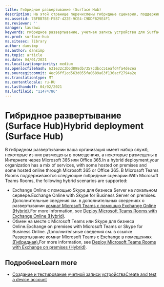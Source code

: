 ```yaml
---
title: Гибридное развертывание (Surface Hub)
description: На этой странице перечислены гибридные сценарии, поддерживаемые Microsoft Teams Rooms.
ms.assetid: 7BFBB7BE-F587-422E-9CE4-C9DDF829E4F1
ms.reviewer: ''
manager: laurawi
keywords: гибридное развертывание, учетная запись устройства для Surface Hub, Exchange в локальной среде, Exchange в облаке
ms.prod: surface-hub
ms.sitesec: library
author: dansimp
ms.author: dansimp
ms.topic: article
ms.date: 04/01/2021
ms.localizationpriority: medium
ms.openlocfilehash: 631e32c3b6d898db7357cdbcc51eafd4fa4de2ea
ms.sourcegitcommit: 4ec96ff1cd563d055fa0689a63f136acf2794a2e
ms.translationtype: MT
ms.contentlocale: ru-RU
ms.lasthandoff: 04/02/2021
ms.locfileid: "11474786"
---
```

# <a name="hybrid-deployment-surface-hub"></a><span data-ttu-id="166ae-104">Гибридное развертывание (Surface Hub)</span><span class="sxs-lookup"><span data-stu-id="166ae-104">Hybrid deployment (Surface Hub)</span></span>

<span data-ttu-id="166ae-105">В гибридном развертывании ваша организация имеет набор служб, некоторые из них размещены в помещениях, а некоторые размещены в Интернете через Microsoft 365 или Office 365.</span><span class="sxs-lookup"><span data-stu-id="166ae-105">In a hybrid deployment,your organization has a mix of services, with some hosted on premises and some hosted online through Microsoft 365 or Office 365.</span></span> <span data-ttu-id="166ae-106">В Microsoft Teams Rooms поддерживаются следующие гибридные сценарии:</span><span class="sxs-lookup"><span data-stu-id="166ae-106">With Microsoft Teams Rooms, the following hybrid scenarios are supported:</span></span>

- <span data-ttu-id="166ae-107">Exchange Online с помощью Skype для бизнеса Server на локальном сервере.</span><span class="sxs-lookup"><span data-stu-id="166ae-107">Exchange Online with Skype for Business Server on premises.</span></span> <span data-ttu-id="166ae-108">Дополнительные сведения см. в дополнительных сведениях о развертывании [комнат Microsoft Teams с помощью Exchange Online (Hybrid).](https://docs.microsoft.com/microsoftteams/rooms/with-exchange-online)</span><span class="sxs-lookup"><span data-stu-id="166ae-108">For more information, see [Deploy Microsoft Teams Rooms with Exchange Online (Hybrid)](https://docs.microsoft.com/microsoftteams/rooms/with-exchange-online).</span></span>
- <span data-ttu-id="166ae-109">Обмен на месте с Microsoft Teams или Skype для бизнеса Online.</span><span class="sxs-lookup"><span data-stu-id="166ae-109">Exchange on premises with Microsoft Teams or Skype for Business Online.</span></span> <span data-ttu-id="166ae-110">Дополнительные сведения см. в ссылке Развертывание комнат Microsoft Teams с Exchange в помещениях [(Гибридная).](https://docs.microsoft.com/microsoftteams/rooms/with-exchange-on-premises)</span><span class="sxs-lookup"><span data-stu-id="166ae-110">For more information, see [Deploy Microsoft Teams Rooms with Exchange on premises (Hybrid)](https://docs.microsoft.com/microsoftteams/rooms/with-exchange-on-premises).</span></span>

## <a name="learn-more"></a><span data-ttu-id="166ae-111">Подробнее</span><span class="sxs-lookup"><span data-stu-id="166ae-111">Learn more</span></span>

- [<span data-ttu-id="166ae-112">Создание и тестирование учетной записи устройства</span><span class="sxs-lookup"><span data-stu-id="166ae-112">Create and test a device account</span></span>](create-and-test-a-device-account-surface-hub.md)